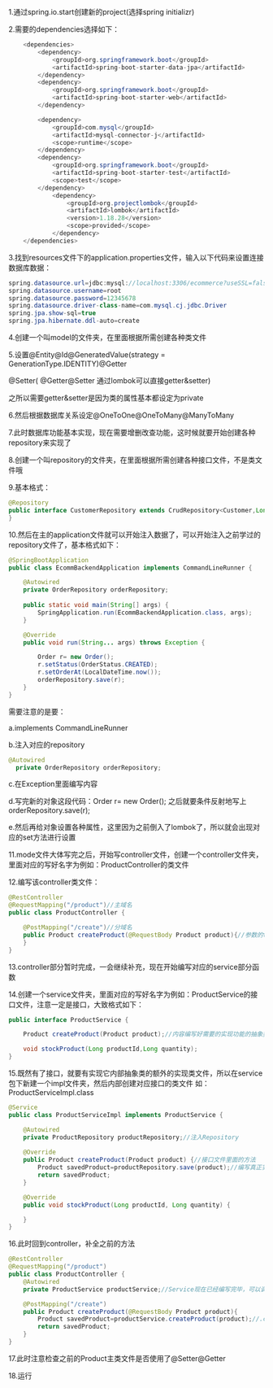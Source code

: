 1.通过spring.io.start创建新的project(选择spring initializr)

2.需要的dependencies选择如下：

```java
    <dependencies>
        <dependency>
            <groupId>org.springframework.boot</groupId>
            <artifactId>spring-boot-starter-data-jpa</artifactId>
        </dependency>
        <dependency>
            <groupId>org.springframework.boot</groupId>
            <artifactId>spring-boot-starter-web</artifactId>
        </dependency>

        <dependency>
            <groupId>com.mysql</groupId>
            <artifactId>mysql-connector-j</artifactId>
            <scope>runtime</scope>
        </dependency>
        <dependency>
            <groupId>org.springframework.boot</groupId>
            <artifactId>spring-boot-starter-test</artifactId>
            <scope>test</scope>
        </dependency>
            <dependency>
                <groupId>org.projectlombok</groupId>
                <artifactId>lombok</artifactId>
                <version>1.18.28</version>
                <scope>provided</scope>
            </dependency>
    </dependencies>
```

3.找到resources文件下的application.properties文件，输入以下代码来设置连接数据库数据：

```java
spring.datasource.url=jdbc:mysql://localhost:3306/ecommerce?useSSL=false
spring.datasource.username=root
spring.datasource.password=12345678
spring.datasource.driver-class-name=com.mysql.cj.jdbc.Driver
spring.jpa.show-sql=true
spring.jpa.hibernate.ddl-auto=create
```

4.创建一个叫model的文件夹，在里面根据所需创建各种类文件

5.设置@Entity@Id@GeneratedValue(strategy = GenerationType.IDENTITY)@Getter

@Setter( @Getter@Setter 通过lombok可以直接getter&setter)

之所以需要getter&setter是因为类的属性基本都设定为private

6.然后根据数据库关系设定@OneToOne@OneToMany@ManyToMany

7.此时数据库功能基本实现，现在需要增删改查功能，这时候就要开始创建各种repository来实现了

8.创建一个叫repository的文件夹，在里面根据所需创建各种接口文件，不是类文件哦

9.基本格式：

```java
@Repository
public interface CustomerRepository extends CrudRepository<Customer,Long> {
}
```

10.然后在主的application文件就可以开始注入数据了，可以开始注入之前学过的repository文件了，基本格式如下：

```java
@SpringBootApplication
public class EcommBackendApplication implements CommandLineRunner {

    @Autowired
    private OrderRepository orderRepository;
    
    public static void main(String[] args) {
        SpringApplication.run(EcommBackendApplication.class, args);
    }

    @Override
    public void run(String... args) throws Exception {

        Order r= new Order();
        r.setStatus(OrderStatus.CREATED);
        r.setOrderAt(LocalDateTime.now());
        orderRepository.save(r);
    }
}

```

需要注意的是要：

a.implements CommandLineRunner

b.注入对应的repository
```java
@Autowired
  private OrderRepository orderRepository;
```

c.在Exception里面编写内容

d.写完新的对象这段代码：Order r= new Order(); 之后就要条件反射地写上orderRepository.save(r);

e.然后再给对象设置各种属性，这里因为之前倒入了lombok了，所以就会出现对应的set方法进行设置

11.mode文件大体写完之后，开始写controller文件，创建一个controller文件夹，里面对应的写好名字为例如：ProductController的类文件

12.编写该controller类文件：

```java
@RestController
@RequestMapping("/product")//主域名
public class ProductController {

    @PostMapping("/create")//分域名
    public Product createProduct(@RequestBody Product product){//参数的tag不能少
    }
}
```

13.controller部分暂时完成，一会继续补充，现在开始编写对应的service部分函数

14.创建一个service文件夹，里面对应的写好名字为例如：ProductService的接口文件，注意一定是接口，大致格式如下：

```java
public interface ProductService {

    Product createProduct(Product product);//内容编写好需要的实现功能的抽象类

    void stockProduct(Long productId,Long quantity);
}
```

15.既然有了接口，就要有实现它内部抽象类的额外的实现类文件，所以在service包下新建一个impl文件夹，然后内部创建对应接口的类文件 如：ProductServiceImpl.class

```java
@Service
public class ProductServiceImpl implements ProductService {

    @Autowired
    private ProductRepository productRepository;//注入Repository
    
    @Override
    public Product createProduct(Product product) {//接口文件里面的方法
        Product savedProduct=productRepository.save(product);//编写真正实现方法的内容
        return savedProduct;
    }

    @Override
    public void stockProduct(Long productId, Long quantity) {

    }
}
```

16.此时回到controller，补全之前的方法
```java
@RestController
@RequestMapping("/product")
public class ProductController {
    @Autowired
    private ProductService productService;//Service现在已经编写完毕，可以调用，所以这里是ProductService而不是ProductRepository

    @PostMapping("/create")
    public Product createProduct(@RequestBody Product product){
        Product savedProduct=productService.createProduct(product);//.createProduct()方法在接口中也编写完毕可以直接调用
        return savedProduct;
    }
}
```

17.此时注意检查之前的Product主类文件是否使用了@Setter@Getter

18.运行
